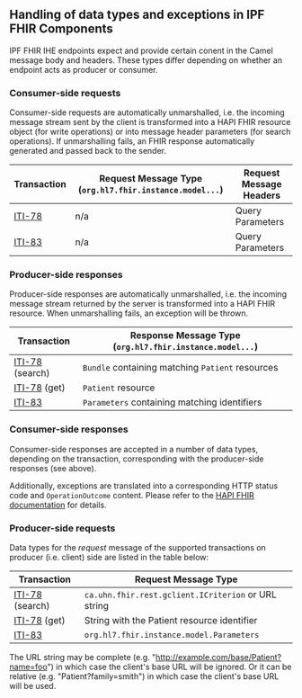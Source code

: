 ## Handling of data types and exceptions in IPF FHIR Components

IPF FHIR IHE endpoints expect and provide certain conent in the Camel message body and headers.
These types differ depending on whether an endpoint acts as producer or consumer.

### Consumer-side requests

Consumer-side requests are automatically unmarshalled, i.e. the incoming message stream sent by the client 
is transformed into a HAPI FHIR resource object (for write operations) or into message header parameters
 (for search operations).
If unmarshalling fails, an FHIR response automatically generated and passed back to the sender.

| Transaction      | Request Message Type (`org.hl7.fhir.instance.model...`) | Request Message Headers
|------------------|-------------------------------------------------------- | --------------------------
| [ITI-78]         | n/a                                                     | Query Parameters
| [ITI-83] 	       | n/a                                                     | Query Parameters


### Producer-side responses

Producer-side responses are automatically unmarshalled, i.e. the incoming message stream returned by the server 
is transformed into a HAPI FHIR resource. When unmarshalling fails, an exception will be thrown.

| Transaction       | Response Message Type (`org.hl7.fhir.instance.model...`) 
|-------------------|---------------------------------------------------------
| [ITI-78] (search) | `Bundle` containing matching `Patient` resources 
| [ITI-78] (get)    | `Patient` resource
| [ITI-83]          | `Parameters` containing matching identifiers     

### Consumer-side responses

Consumer-side responses are accepted in a number of data types, depending on the transaction, corresponding with
the producer-side responses (see above).

Additionally, exceptions are translated into a corresponding HTTP status code and `OperationOutcome` content.
Please refer to the [HAPI FHIR documentation](http://jamesagnew.github.io/hapi-fhir/doc_rest_server.html#ExceptionError_Handling)
for details.


### Producer-side requests

Data types for the *request* message of the supported transactions on producer (i.e. client) side are listed in the table below:

| Transaction       | Request Message Type  |
|-------------------|-------------------------------------------------------- | 
| [ITI-78] (search) | `ca.uhn.fhir.rest.gclient.ICriterion` or URL string     | 
| [ITI-78] (get)    | String with the Patient resource identifier             | 
| [ITI-83]          | `org.hl7.fhir.instance.model.Parameters`                | 

The URL string may be complete (e.g. "http://example.com/base/Patient?name=foo") in which case the client's base URL will be ignored. 
Or it can be relative (e.g. "Patient?family=smith") in which case the client's base URL will be used.


[ITI-78]: iti78.html
[ITI-83]: iti83.html
